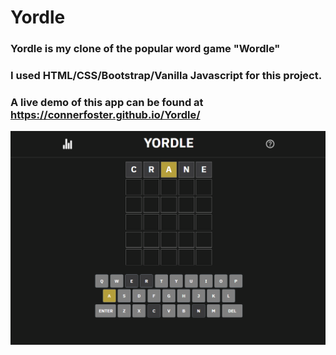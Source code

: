 # Yordle
### Yordle is my clone of the popular word game "Wordle" 
### I used HTML/CSS/Bootstrap/Vanilla Javascript for this project.
### A live demo of this app can be found at https://connerfoster.github.io/Yordle/
![Screenshot](screenshot.png)

